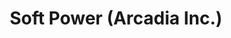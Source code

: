 ---
layout: projectPageNew
title: 'Soft Power (Arcadia Inc.)'
year: 2021
medium: digital simulation
paragraphs:
 - text: |
    Soft Power (Arcadia Inc.) is a work of speculative fiction which responds to the use of landscape photography as a carrier for brand ideologies, on the computer desktop and beyond. The piece proposes the synthetic landscape as a clean, context-free alternative to nature imagery, through a group of virtual beings which photograph scenic beauty in a real-time simulation.<br/><br/>
 - text: |
    <a href="/assets/images/arcadiainc/softpower.pdf" target="_blank">Read curatorial statement</a><br/><br/><br/>
 - text: |
    Soft Power (Arcadia Inc.) was part of <a href="https://www.springbreakartshow.com/" target="_blank">SPRING/BREAK Art Show</a> in New York, as a <a href="https://springbreakartfair.com/collections/lizzy-chiappini-2021" target="_blank">solo show</a> curated by <a href="https://www.lizzy-chiappini.com/" target="_blank">Lizzy Chiappini</a>. For the duration of SPRING/BREAK, all photographs taken by virtual beings within the simulation were uploaded to <a href="https://soft-power.online" target="_blank">https://soft-power.online.</a><br/><br/>
 - text: |
    A previous framing of the project involved a fictional company which claims to offer "context-free landscape photography for the 21st century user". You can learn more about Arcadia Inc. as a company by visiting <a href="http://arcadia-inc.org" target="_blank">http://arcadia-inc.org</a>, or by listening to my <a href="https://vimeo.com/549761951" target="_blank">thesis presentation</a>.<br/><br/>
 - text: |
    Exhibitions:<br/>
    <a href="https://www.plexusprojects.org/gui-gooey"> GUI / GOOEY, Plexus Projects, curated by Laura Splan</a> (online, 2023) <br/>
    <a href="https://infiniteobjects.com/products/mocan-arcadiainc"> Lumen Prize x Infinite Objects collection </a> <br/>
    <a href="https://currentsnewmedia.org/artist/cezar-mocan/" target="_blank">Currents New Media</a> (Santa Fe, 2022)<br/>
    Kampüste Dijital Sanat (Istanbul, 2022)<br/>
    <a href="https://interaccess.org/exhibition/sculpted-our-image-forged-our-minds">Sculpted in Our Image, Forged in Our Minds</a> (online, 2022), curated by Tristan Sauer in collaboration with Inter/Access Toronto<br/>
    SPRING/BREAK Art Show (New York, 2021), curated by Lizzy Chiappini<br/>
    <a href="https://www.lumenprize.com/2021-student-prize-shortlist/arcadia-inc" target="_blank">Lumen Prize Student Award</a> (2021)<br/><br/>
 - text: |
    Related Work: <br/>
    <a href="/whatdoesthedesktopwant">What Does the Desktop Want?</a>, a talk I gave at the 2021 Computer Mouse Conference<br/>
    <a href="/hig-metaphor">Human Interface Guidelines (Metaphor)</a>, a two-channel video<br/>
    <a href="/24hrslandscape">24 Hours Relaxing Landscape for Stress Relief</a>, a three channel video

images:
 - url: https://player.vimeo.com/video/634060678
   vimeo: true
   description: Ansel A.I., a virtual being working for Arcadia Inc., introduces the project.

 - url: https://player.vimeo.com/video/627567700
   vimeo: true
   description: Un-edited screen recording of the <i>softpower.exe</i> real-time simulation (video + sound). Time was sped up in this instance of running the simulation – one full day cycle happens in 1 hour.

 - url: /assets/images/arcadiainc/soft-power-still.png
   description: Still from the <i>softpower.exe</i> real-time simulation.

 - url: /assets/images/arcadiainc/simulation-stills.png
   description: Stills from the <i>softpower.exe</i> real-time simulation.

 - url: /assets/images/arcadiainc/spring-break-1.jpg
   description: SPRING/BREAK 2021 installation view; the show curator, Lizzy Chiappini, selected seven photographs taken by the virtual beings to print at high resolution on aluminum dibond, in conjunction with displaying the real-time simulation as a single-channel video of infinite duration. <small>(image by Lizzy Chiappini)</small>

 - url: /assets/images/arcadiainc/spring-break-2.png
   description: 32W,560S, UV Print on Aluminum Dibond, 20” x 15” (50.8 x 38.1cm)

 - url: /assets/images/arcadiainc/spring-break-3.png
   description: 1967W,9N, UV Print on Aluminum Dibond, 20” x 15” (50.8 x 38.1cm)

 - url: /assets/images/arcadiainc/soft-power-online-1.png
   description: Photograph taken by a virtual being, displayed on the soft-power.online website with metadata revealing environmental conditions within the simulation.

 - url: /assets/images/arcadiainc/soft-power-online-2.png
   description: Photograph taken by a virtual being, displayed on the soft-power.online website with metadata revealing environmental conditions within the simulation.
---